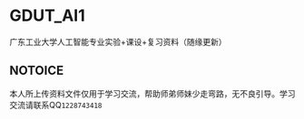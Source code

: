 # GDUT_AI1
广东工业大学人工智能专业实验+课设+复习资料（随缘更新）

## NOTOICE
本人所上传资料文件仅用于学习交流，帮助师弟师妹少走弯路，无不良引导。学习交流请联系QQ`1228743418`
